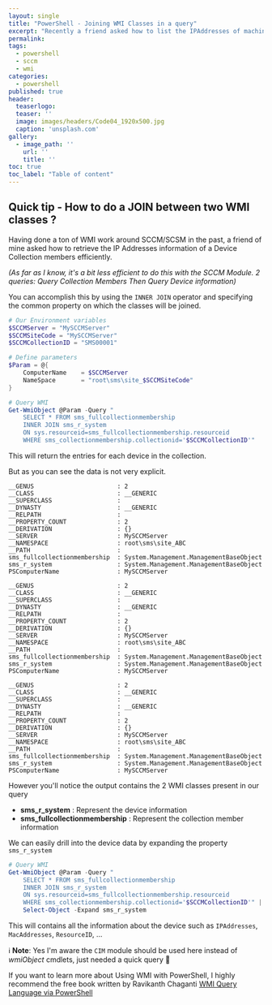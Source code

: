 ```yaml
---
layout: single
title: "PowerShell - Joining WMI Classes in a query"
excerpt: "Recently a friend asked how to list the IPAddresses of machines present in a specific SCCM Collection"
permalink:
tags: 
  - powershell
  - sccm
  - wmi
categories:
  - powershell
published: true
header:
  teaserlogo:
  teaser: ''
  image: images/headers/Code04_1920x500.jpg
  caption: 'unsplash.com'
gallery:
  - image_path: ''
    url: ''
    title: ''
toc: true
toc_label: "Table of content"
---
```


## Quick tip - How to do a JOIN between two WMI classes ?

Having done a ton of WMI work around SCCM/SCSM in the past, a friend of mine asked how to retrieve the IP Addresses information of a Device Collection members efficiently.

*(As far as I know, it's a bit less efficient to do this with the SCCM Module. 2 queries: Query Collection Members Then Query Device information)*

You can accomplish this by using the `INNER JOIN` operator and specifying the common property on which the classes will be joined.

```powershell
# Our Environment variables
$SCCMServer = "MySCCMServer"
$SCCMSiteCode = "MySCCMServer"
$SCCMCollectionID = "SMS00001"

# Define parameters
$Param = @{
    ComputerName    = $SCCMServer
    NameSpace       = "root\sms\site_$SCCMSiteCode"
}

# Query WMI
Get-WmiObject @Param -Query "
    SELECT * FROM sms_fullcollectionmembership
    INNER JOIN sms_r_system
    ON sys.resourceid=sms_fullcollectionmembership.resourceid
    WHERE sms_collectionmembership.collectionid='$SCCMCollectionID'"
```

This will return the entries for each device in the collection.

But as you can see the data is not very explicit.

```text
__GENUS                       : 2
__CLASS                       : __GENERIC
__SUPERCLASS                  :
__DYNASTY                     : __GENERIC
__RELPATH                     :
__PROPERTY_COUNT              : 2
__DERIVATION                  : {}
__SERVER                      : MySCCMServer
__NAMESPACE                   : root\sms\site_ABC
__PATH                        :
sms_fullcollectionmembership  : System.Management.ManagementBaseObject
sms_r_system                  : System.Management.ManagementBaseObject
PSComputerName                : MySCCMServer

__GENUS                       : 2
__CLASS                       : __GENERIC
__SUPERCLASS                  :
__DYNASTY                     : __GENERIC
__RELPATH                     :
__PROPERTY_COUNT              : 2
__DERIVATION                  : {}
__SERVER                      : MySCCMServer
__NAMESPACE                   : root\sms\site_ABC
__PATH                        :
sms_fullcollectionmembership  : System.Management.ManagementBaseObject
sms_r_system                  : System.Management.ManagementBaseObject
PSComputerName                : MySCCMServer

__GENUS                       : 2
__CLASS                       : __GENERIC
__SUPERCLASS                  :
__DYNASTY                     : __GENERIC
__RELPATH                     :
__PROPERTY_COUNT              : 2
__DERIVATION                  : {}
__SERVER                      : MySCCMServer
__NAMESPACE                   : root\sms\site_ABC
__PATH                        :
sms_fullcollectionmembership  : System.Management.ManagementBaseObject
sms_r_system                  : System.Management.ManagementBaseObject
PSComputerName                : MySCCMServer
```

However you'll notice the output contains the 2 WMI classes present in our query

* **sms_r_system** : Represent the device information
* **sms_fullcollectionmembership** : Represent the collection member information

We can easily drill into the device data by expanding the property `sms_r_system`

```powershell
# Query WMI
Get-WmiObject @Param -Query "
    SELECT * FROM sms_fullcollectionmembership
    INNER JOIN sms_r_system
    ON sys.resourceid=sms_fullcollectionmembership.resourceid
    WHERE sms_collectionmembership.collectionid='$SCCMCollectionID'" |
    Select-Object -Expand sms_r_system
```

This will contains all the information about the device such as `IPAddresses`, `MacAddresses`, `ResourceID`, ...

ℹ️ **Note**: Yes I'm aware the `CIM` module should be used here instead of *wmiObject* cmdlets, just needed a quick query 🚀

If you want to learn more about Using WMI with PowerShell, I highly recommend the free book written by Ravikanth Chaganti [WMI Query Language via PowerShell](https://www.ravichaganti.com/blog/ebook-wmi-query-language-via-powershell/)
